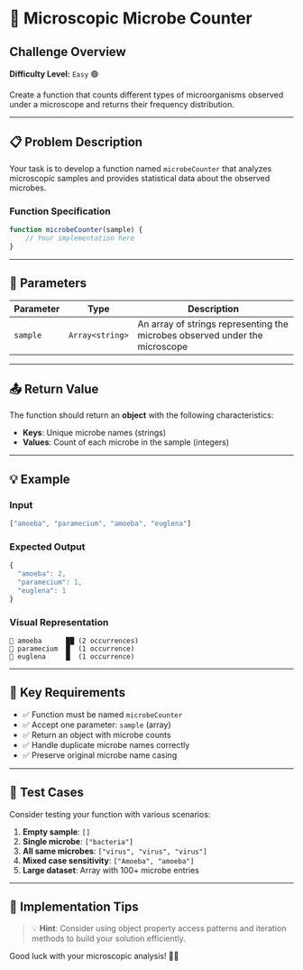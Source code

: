 # 🔬 Microscopic Microbe Counter

## Challenge Overview

**Difficulty Level:** `Easy` 🟢

Create a function that counts different types of microorganisms observed under a microscope and returns their frequency distribution.

---

## 📋 Problem Description

Your task is to develop a function named `microbeCounter` that analyzes microscopic samples and provides statistical data about the observed microbes.

### Function Specification

```javascript
function microbeCounter(sample) {
    // Your implementation here
}
```

---

## 🔧 Parameters

| Parameter | Type | Description |
|-----------|------|-------------|
| `sample` | `Array<string>` | An array of strings representing the microbes observed under the microscope |

---

## 📤 Return Value

The function should return an **object** with the following characteristics:
- **Keys**: Unique microbe names (strings)
- **Values**: Count of each microbe in the sample (integers)

---

## 💡 Example

### Input
```javascript
["amoeba", "paramecium", "amoeba", "euglena"]
```

### Expected Output
```javascript
{
  "amoeba": 2,
  "paramecium": 1,
  "euglena": 1
}
```

### Visual Representation
```
🦠 amoeba      ██ (2 occurrences)
🦠 paramecium  █  (1 occurrence)
🦠 euglena     █  (1 occurrence)
```

---

## 🎯 Key Requirements

- ✅ Function must be named `microbeCounter`
- ✅ Accept one parameter: `sample` (array)
- ✅ Return an object with microbe counts
- ✅ Handle duplicate microbe names correctly
- ✅ Preserve original microbe name casing

---

## 🧪 Test Cases

Consider testing your function with various scenarios:

1. **Empty sample**: `[]`
2. **Single microbe**: `["bacteria"]`
3. **All same microbes**: `["virus", "virus", "virus"]`
4. **Mixed case sensitivity**: `["Amoeba", "amoeba"]`
5. **Large dataset**: Array with 100+ microbe entries

---

## 🎨 Implementation Tips

> 💡 **Hint**: Consider using object property access patterns and iteration methods to build your solution efficiently.

Good luck with your microscopic analysis! 🔬✨
